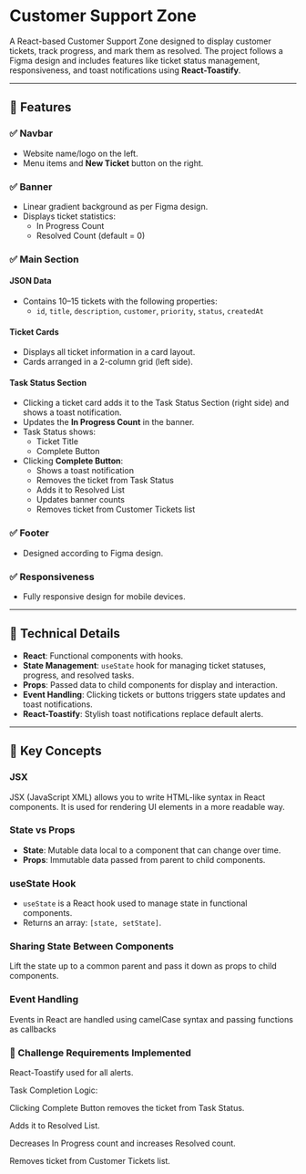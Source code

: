 # Customer Support Zone

A React-based Customer Support Zone designed to display customer tickets, track progress, and mark them as resolved. The project follows a Figma design and includes features like ticket status management, responsiveness, and toast notifications using **React-Toastify**.

---

## 📌 Features

### ✅ Navbar
- Website name/logo on the left.
- Menu items and **New Ticket** button on the right.

### ✅ Banner
- Linear gradient background as per Figma design.
- Displays ticket statistics:
  - In Progress Count
  - Resolved Count (default = 0)

### ✅ Main Section
#### JSON Data
- Contains 10–15 tickets with the following properties:
  - `id`, `title`, `description`, `customer`, `priority`, `status`, `createdAt`
  
#### Ticket Cards
- Displays all ticket information in a card layout.
- Cards arranged in a 2-column grid (left side).

#### Task Status Section
- Clicking a ticket card adds it to the Task Status Section (right side) and shows a toast notification.
- Updates the **In Progress Count** in the banner.
- Task Status shows:
  - Ticket Title
  - Complete Button
- Clicking **Complete Button**:
  - Shows a toast notification
  - Removes the ticket from Task Status
  - Adds it to Resolved List
  - Updates banner counts
  - Removes ticket from Customer Tickets list

### ✅ Footer
- Designed according to Figma design.

### ✅ Responsiveness
- Fully responsive design for mobile devices.

---

## 📌 Technical Details

- **React**: Functional components with hooks.
- **State Management**: `useState` hook for managing ticket statuses, progress, and resolved tasks.
- **Props**: Passed data to child components for display and interaction.
- **Event Handling**: Clicking tickets or buttons triggers state updates and toast notifications.
- **React-Toastify**: Stylish toast notifications replace default alerts.

---

## 📝 Key Concepts

### JSX
JSX (JavaScript XML) allows you to write HTML-like syntax in React components. It is used for rendering UI elements in a more readable way.

### State vs Props
- **State**: Mutable data local to a component that can change over time.  
- **Props**: Immutable data passed from parent to child components.

### useState Hook
- `useState` is a React hook used to manage state in functional components.  
- Returns an array: `[state, setState]`.  
### Sharing State Between Components

Lift the state up to a common parent and pass it down as props to child components.
### Event Handling

Events in React are handled using camelCase syntax and passing functions as callbacks
### 🔔 Challenge Requirements Implemented

React-Toastify used for all alerts.

Task Completion Logic:

Clicking Complete Button removes the ticket from Task Status.

Adds it to Resolved List.

Decreases In Progress count and increases Resolved count.

Removes ticket from Customer Tickets list.